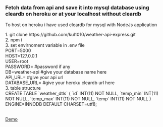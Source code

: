 <h3>Fetch data from api and save it into mysql database using cleardb on heroku or at your localhost without cleardb</h3>
<p>To host on heroku i have used cleardb for mysql with NodeJs application</P>
1. git clone https://github.com/kul1010/weather-api-express.git <br>
2. npm i <br>
3. set envirnoment variable in .env file <br>
PORT=5000<br>
HOST=127.0.0.1<br>
USER=root<br>
PASSWORD= #password if any<br>
DB=weather-api #give your database name here <br>
API_URL= #give your api url <br>
DATABASE_URL= #give your heroku cleardb url here<br>
3. table structure <br>
CREATE TABLE `weather_dtls` (
  `id` INT(11) NOT NULL,
  `temp_min` INT(11) NOT NULL,
  `temp_max` INT(11) NOT NULL,
  `temp` INT(11) NOT NULL
) ENGINE=INNODB DEFAULT CHARSET=utf8;<br><br>


<a href="https://weather-api-express.herokuapp.com/list">Demo</a>
